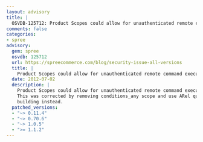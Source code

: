 ```yaml
---
layout: advisory
title: |
  OSVDB-125712: Product Scopes could allow for unauthenticated remote command execution
comments: false
categories:
- spree
advisory:
  gem: spree
  osvdb: 125712
  url: https://spreecommerce.com/blog/security-issue-all-versions
  title: |
    Product Scopes could allow for unauthenticated remote command execution
  date: 2012-07-02
  description: |
    Product Scopes could allow for unauthenticated remote command execution.
    This was corrected by removing conditions_any scope and use ARel query
    building instead.
  patched_versions:
  - "~> 0.11.4"
  - "~> 0.70.6"
  - "~> 1.0.5"
  - ">= 1.1.2"
---
```

